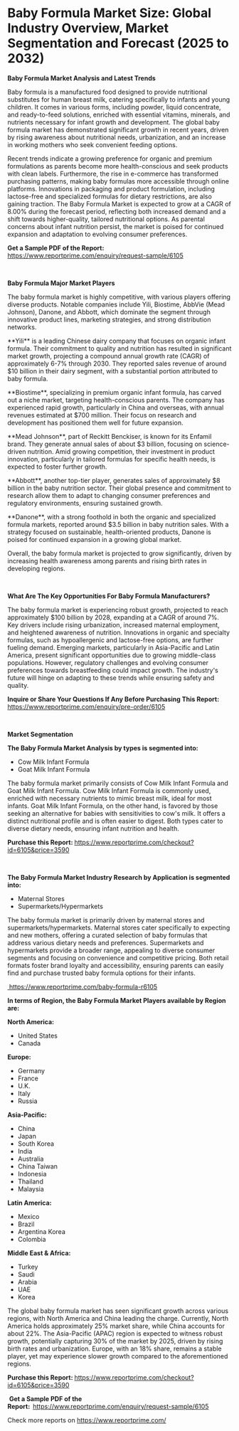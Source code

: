 <p><h1>Baby Formula Market Size: Global Industry Overview, Market Segmentation and Forecast (2025 to 2032)</h1></p><p><strong>Baby Formula Market Analysis and Latest Trends</strong></p>
<p><p>Baby formula is a manufactured food designed to provide nutritional substitutes for human breast milk, catering specifically to infants and young children. It comes in various forms, including powder, liquid concentrate, and ready-to-feed solutions, enriched with essential vitamins, minerals, and nutrients necessary for infant growth and development. The global baby formula market has demonstrated significant growth in recent years, driven by rising awareness about nutritional needs, urbanization, and an increase in working mothers who seek convenient feeding options. </p><p>Recent trends indicate a growing preference for organic and premium formulations as parents become more health-conscious and seek products with clean labels. Furthermore, the rise in e-commerce has transformed purchasing patterns, making baby formulas more accessible through online platforms. Innovations in packaging and product formulation, including lactose-free and specialized formulas for dietary restrictions, are also gaining traction. The Baby Formula Market is expected to grow at a CAGR of 8.00% during the forecast period, reflecting both increased demand and a shift towards higher-quality, tailored nutritional options. As parental concerns about infant nutrition persist, the market is poised for continued expansion and adaptation to evolving consumer preferences.</p></p>
<p><strong>Get a Sample PDF of the Report:&nbsp;</strong> <a href="https://www.reportprime.com/enquiry/request-sample/6105?utm_campaign=3044&utm_medium=2&utm_source=Github&utm_content=ia&utm_term=19032025&utm_id=baby-formula">https://www.reportprime.com/enquiry/request-sample/6105</a></p>
<p>&nbsp;</p>
<p><strong>Baby Formula Major Market Players</strong></p>
<p><p>The baby formula market is highly competitive, with various players offering diverse products. Notable companies include Yili, Biostime, AbbVie (Mead Johnson), Danone, and Abbott, which dominate the segment through innovative product lines, marketing strategies, and strong distribution networks.</p><p>**Yili** is a leading Chinese dairy company that focuses on organic infant formula. Their commitment to quality and nutrition has resulted in significant market growth, projecting a compound annual growth rate (CAGR) of approximately 6-7% through 2030. They reported sales revenue of around $10 billion in their dairy segment, with a substantial portion attributed to baby formula.</p><p>**Biostime**, specializing in premium organic infant formula, has carved out a niche market, targeting health-conscious parents. The company has experienced rapid growth, particularly in China and overseas, with annual revenues estimated at $700 million. Their focus on research and development has positioned them well for future expansion.</p><p>**Mead Johnson**, part of Reckitt Benckiser, is known for its Enfamil brand. They generate annual sales of about $3 billion, focusing on science-driven nutrition. Amid growing competition, their investment in product innovation, particularly in tailored formulas for specific health needs, is expected to foster further growth.</p><p>**Abbott**, another top-tier player, generates sales of approximately $8 billion in the baby nutrition sector. Their global presence and commitment to research allow them to adapt to changing consumer preferences and regulatory environments, ensuring sustained growth.</p><p>**Danone**, with a strong foothold in both the organic and specialized formula markets, reported around $3.5 billion in baby nutrition sales. With a strategy focused on sustainable, health-oriented products, Danone is poised for continued expansion in a growing global market.</p><p>Overall, the baby formula market is projected to grow significantly, driven by increasing health awareness among parents and rising birth rates in developing regions.</p></p>
<p>&nbsp;</p>
<p><strong>What Are The Key Opportunities For Baby Formula Manufacturers?</strong></p>
<p><p>The baby formula market is experiencing robust growth, projected to reach approximately $100 billion by 2028, expanding at a CAGR of around 7%. Key drivers include rising urbanization, increased maternal employment, and heightened awareness of nutrition. Innovations in organic and specialty formulas, such as hypoallergenic and lactose-free options, are further fueling demand. Emerging markets, particularly in Asia-Pacific and Latin America, present significant opportunities due to growing middle-class populations. However, regulatory challenges and evolving consumer preferences towards breastfeeding could impact growth. The industry's future will hinge on adapting to these trends while ensuring safety and quality.</p></p>
<p><strong>Inquire or Share Your Questions If Any Before Purchasing This Report:</strong> <a href="https://www.reportprime.com/enquiry/pre-order/6105?utm_campaign=3044&utm_medium=2&utm_source=Github&utm_content=ia&utm_term=19032025&utm_id=baby-formula">https://www.reportprime.com/enquiry/pre-order/6105</a></p>
<p>&nbsp;</p>
<p><strong>Market Segmentation</strong></p>
<p><strong>The Baby Formula Market Analysis by types is segmented into:</strong></p>
<p><ul><li>Cow Milk Infant Formula</li><li>Goat Milk Infant Formula</li></ul></p>
<p><p>The baby formula market primarily consists of Cow Milk Infant Formula and Goat Milk Infant Formula. Cow Milk Infant Formula is commonly used, enriched with necessary nutrients to mimic breast milk, ideal for most infants. Goat Milk Infant Formula, on the other hand, is favored by those seeking an alternative for babies with sensitivities to cow's milk. It offers a distinct nutritional profile and is often easier to digest. Both types cater to diverse dietary needs, ensuring infant nutrition and health.</p></p>
<p><strong>Purchase this Report:&nbsp;</strong><a href="https://www.reportprime.com/checkout?id=6105&price=3590&utm_campaign=3044&utm_medium=2&utm_source=Github&utm_content=ia&utm_term=19032025&utm_id=baby-formula">https://www.reportprime.com/checkout?id=6105&price=3590</a></p>
<p>&nbsp;</p>
<p><strong>The Baby Formula Market Industry Research by Application is segmented into:</strong></p>
<p><ul><li>Maternal Stores</li><li>Supermarkets/Hypermarkets</li></ul></p>
<p><p>The baby formula market is primarily driven by maternal stores and supermarkets/hypermarkets. Maternal stores cater specifically to expecting and new mothers, offering a curated selection of baby formulas that address various dietary needs and preferences. Supermarkets and hypermarkets provide a broader range, appealing to diverse consumer segments and focusing on convenience and competitive pricing. Both retail formats foster brand loyalty and accessibility, ensuring parents can easily find and purchase trusted baby formula options for their infants.</p></p>
<p><a href="https://www.reportprime.com/baby-formula-r6105?utm_campaign=3044&utm_medium=2&utm_source=Github&utm_content=ia&utm_term=19032025&utm_id=baby-formula">&nbsp;https://www.reportprime.com/baby-formula-r6105</a></p>
<p><strong>In terms of Region, the Baby Formula Market Players available by Region are:</strong></p>
<p>
    <p> <strong> North America: </strong>
        <ul>
            <li>United States</li>
            <li>Canada</li>
        </ul>
        </p> 
    <p> <strong> Europe: </strong>
        <ul>
            <li>Germany</li>
            <li>France</li>
            <li>U.K.</li>
            <li>Italy</li>
            <li>Russia</li>
        </ul>
        </p> 
    <p> <strong> Asia-Pacific: </strong>
        <ul>
            <li>China</li>
            <li>Japan</li>
            <li>South Korea</li>
            <li>India</li>
            <li>Australia</li>
            <li>China Taiwan</li>
            <li>Indonesia</li>
            <li>Thailand</li>
            <li>Malaysia</li>
        </ul>
        </p> 
    <p> <strong> Latin America: </strong>
        <ul>
            <li>Mexico</li>
            <li>Brazil</li>
            <li>Argentina Korea</li>
            <li>Colombia</li>
        </ul>
        </p> 
    <p> <strong> Middle East & Africa: </strong>
        <ul>
            <li>Turkey</li>
            <li>Saudi</li>
            <li>Arabia</li>
            <li>UAE</li>
            <li>Korea</li>
        </ul>
    </p>
    </p>
<p><p>The global baby formula market has seen significant growth across various regions, with North America and China leading the charge. Currently, North America holds approximately 25% market share, while China accounts for about 22%. The Asia-Pacific (APAC) region is expected to witness robust growth, potentially capturing 30% of the market by 2025, driven by rising birth rates and urbanization. Europe, with an 18% share, remains a stable player, yet may experience slower growth compared to the aforementioned regions.</p></p>
<p><strong>Purchase this Report: </strong><a href="https://www.reportprime.com/checkout?id=6105&price=3590&utm_campaign=3044&utm_medium=2&utm_source=Github&utm_content=ia&utm_term=19032025&utm_id=baby-formula">https://www.reportprime.com/checkout?id=6105&price=3590</a></p>
<p>&nbsp;<strong>Get a Sample PDF of the Report:&nbsp;&nbsp;</strong><a href="https://www.reportprime.com/enquiry/request-sample/6105?utm_campaign=3044&utm_medium=2&utm_source=Github&utm_content=ia&utm_term=19032025&utm_id=baby-formula">https://www.reportprime.com/enquiry/request-sample/6105</a></p>
<p><strong></strong></p>
<p>Check more reports on <a href="https://www.reportprime.com/?utm_campaign=3044&utm_medium=2&utm_source=Github&utm_content=ia&utm_term=19032025&utm_id=baby-formula">https://www.reportprime.com/</a></p>